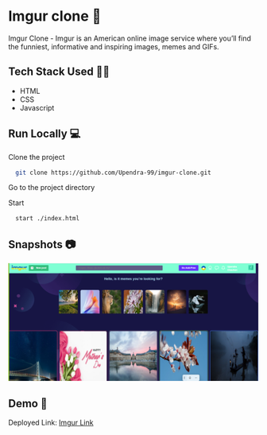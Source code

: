 # Imgur clone 🌇

Imgur Clone - Imgur is an American online image service where you’ll find the funniest, informative and inspiring images, memes and GIFs. 


## Tech Stack Used 👩‍💻

- HTML
- CSS
- Javascript

## Run Locally 💻

Clone the project

```bash
  git clone https://github.com/Upendra-99/imgur-clone.git
```

Go to the project directory

Start

```bash
  start ./index.html
```


## Snapshots 📷

![](https://github.com/Upendra-99/imgur-clone/blob/main/image/imgur.png?raw=true)

## Demo 🎥

Deployed Link: [Imgur Link](https://imgurcloneupendra.netlify.app/)


